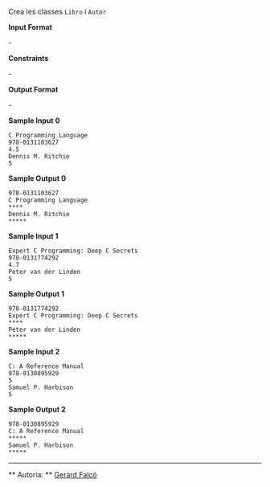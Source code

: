 Crea les classes `Libro` i `Autor`

**Input Format**

\-

**Constraints**

\-

**Output Format**

\-

**Sample Input 0**

    C Programming Language
    978-0131103627
    4.5
    Dennis M. Ritchie
    5

**Sample Output 0**

    978-0131103627
    C Programming Language
    ****
    Dennis M. Ritchie
    *****

**Sample Input 1**

    Expert C Programming: Deep C Secrets
    978-0131774292
    4.7
    Peter van der Linden
    5

**Sample Output 1**

    978-0131774292
    Expert C Programming: Deep C Secrets
    ****
    Peter van der Linden
    *****

**Sample Input 2**

    C: A Reference Manual
    978-0130895929
    5
    Samuel P. Harbison
    5

**Sample Output 2**

    978-0130895929
    C: A Reference Manual
    *****
    Samuel P. Harbison
    *****

----------

** Autoria: **
[Gerard Falcó](https://github.com/gerardfp)
